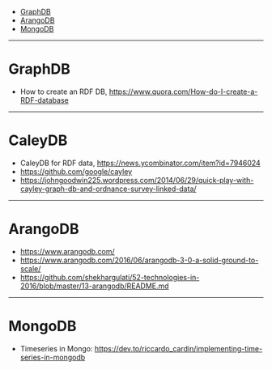 + [GraphDB](#graphdb)
+ [ArangoDB](#arangodb)
+ [MongoDB](#mongodb)

----

# GraphDB 
+ How to create an RDF DB, https://www.quora.com/How-do-I-create-a-RDF-database

----

# CaleyDB 
+ CaleyDB for RDF data, https://news.ycombinator.com/item?id=7946024
+ https://github.com/google/cayley
+ https://johngoodwin225.wordpress.com/2014/06/29/quick-play-with-cayley-graph-db-and-ordnance-survey-linked-data/

----

# ArangoDB
+ https://www.arangodb.com/
+ https://www.arangodb.com/2016/06/arangodb-3-0-a-solid-ground-to-scale/
+ https://github.com/shekhargulati/52-technologies-in-2016/blob/master/13-arangodb/README.md

----

# MongoDB
+ Timeseries in Mongo: https://dev.to/riccardo_cardin/implementing-time-series-in-mongodb

